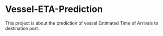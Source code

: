 # Vessel-ETA-Prediction
This project is about the prediction of vessel Estimated Time of Arrivals to destination port. 
